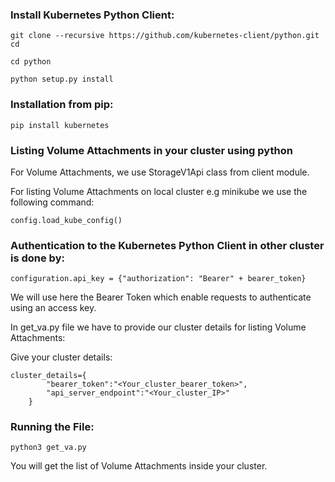 ### Install Kubernetes Python Client:

`git clone --recursive https://github.com/kubernetes-client/python.git cd`

`cd python`

`python setup.py install`

### Installation from pip:

`pip install kubernetes`

### Listing Volume Attachments in your cluster using python

For Volume Attachments, we use StorageV1Api class from client module.

For listing Volume Attachments on local cluster e.g minikube we use the following command:

`config.load_kube_config()`

### Authentication to the Kubernetes Python Client in other cluster is done by: 

`configuration.api_key = {"authorization": "Bearer" + bearer_token}`

We will use here the Bearer Token which enable requests to authenticate using an access key.

In get_va.py file we have to provide our cluster details for listing Volume Attachments:


Give your cluster details:
```
cluster_details={
        "bearer_token":"<Your_cluster_bearer_token>",
        "api_server_endpoint":"<Your_cluster_IP>"
    }
```

### Running the File:
```
python3 get_va.py
```

You will get the list of Volume Attachments inside your cluster.